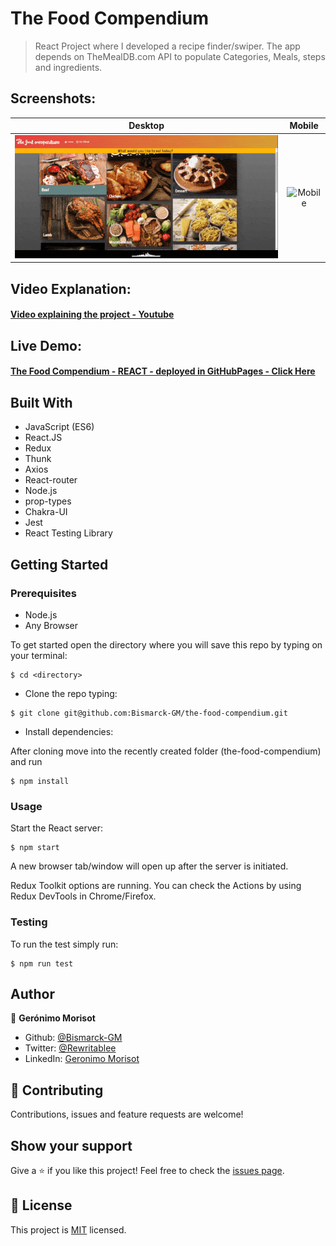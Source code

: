 # The Food Compendium

> React Project where I developed a recipe finder/swiper. The app depends on TheMealDB.com API to populate Categories, Meals, steps and ingredients. 
## Screenshots:

Desktop             |  Mobile
:-------------------------:|:-------------------------:
![Desktop](./desktopgif.gif)  |  ![Mobile](./mobilegif.gif)




## Video Explanation:

#### [Video explaining the project - Youtube](https://youtu.be/FMTrePHolbs)

## Live Demo:

#### [The Food Compendium - REACT - deployed in GitHubPages - Click Here](https://bismarck-gm.github.io/the-food-compendium/)

## Built With

- JavaScript (ES6)
- React.JS
- Redux
- Thunk
- Axios
- React-router
- Node.js
- prop-types
- Chakra-UI
- Jest
- React Testing Library

## Getting Started

### Prerequisites

- Node.js
- Any Browser

To get started open the directory where you will save this repo by typing on your terminal:

```
$ cd <directory>
```

- Clone the repo typing:

```
$ git clone git@github.com:Bismarck-GM/the-food-compendium.git
```

- Install dependencies:

After cloning move into the recently created folder (the-food-compendium) and run

```
$ npm install
```

### Usage

Start the React server:

```
$ npm start
```

A new browser tab/window will open up after the server is initiated.

Redux Toolkit options are running. You can check the Actions by using Redux DevTools in Chrome/Firefox.
### Testing

To run the test simply run:

```
$ npm run test
```
## Author

👤 **Gerónimo Morisot**

- Github: [@Bismarck-GM](https://github.com/Bismarck-GM)
- Twitter: [@Rewritablee](https://twitter.com/Rewritablee)
- LinkedIn: [Geronimo Morisot](https://linkedin.com/in/geronimomorisot)

## 🤝 Contributing

Contributions, issues and feature requests are welcome!

## Show your support

Give a ⭐️ if you like this project!
Feel free to check the [issues page](issues/).

## 📝 License

This project is [MIT](lic.url) licensed.
